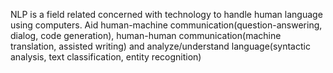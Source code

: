 NLP is a field related concerned with technology to handle human language using computers.
Aid human-machine communication(question-answering, dialog, code generation), human-human communication(machine translation, assisted writing) and analyze/understand language(syntactic analysis, text classification, entity recognition)
